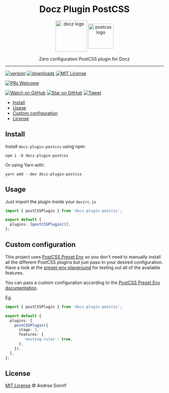 <div align="center">
  <h1>Docz Plugin PostCSS</h1>

  <img src="https://www.docz.site/static/img/logo.4f4f7bc5.svg" style="display:inline-block;vertical-align:middle;" alt="docz logo" title="docz logo" height="100px">
  <img src="https://postcss.org/_/web_modules/Hero/postcss.svg" alt="postcss logo" title="postcss logo" style="display:inline-block;vertical-align:middle;" height="80px">

  <p>Zero configuration PostCSS plugin for Docz</p>
</div>

<hr />

[![version](https://img.shields.io/npm/v/docz-plugin-postcss.svg?style=flat-square)](https://www.npmjs.com/package/docz-plugin-postcss)
[![downloads](https://img.shields.io/npm/dm/docz-plugin-postcss.svg?style=flat-square)](http://npmcharts.com/compare/docz-plugin-postcss)
[![MIT License](https://img.shields.io/npm/l/docz-plugin-postcss.svg?style=flat-square)](https://github.com/andreasonny83/docz-plugin-postcss/blob/master/license)

[![PRs Welcome](https://img.shields.io/badge/PRs-welcome-brightgreen.svg?style=flat-square)](http://makeapullrequest.com)

[![Watch on GitHub](https://img.shields.io/github/watchers/andreasonny83/docz-plugin-postcss.svg?style=social)](https://github.com/andreasonny83/docz-plugin-postcss/watchers)
[![Star on GitHub](https://img.shields.io/github/stars/andreasonny83/docz-plugin-postcss.svg?style=social)](https://github.com/andreasonny83/docz-plugin-postcss/stargazers)
[![Tweet](https://img.shields.io/twitter/url/https/github.com/andreasonny83/docz-plugin-postcss.svg?style=social)](https://twitter.com/intent/tweet?text=check%20out%20docz-plugin-postcss!%20https://github.com/andreasonny83/docz-plugin-postcss%20%f0%9f%91%8d)

- [Install](#install)
- [Usage](#usage)
- [Custom configuration](#custom-configuration)
- [License](#license)

## Install

Install `docz-plugin-postcss` using npm:

```
npm i -D docz-plugin-postcss
```

Or using Yarn with:

```
yarn add --dev docz-plugin-postcss
```

## Usage

Just import the plugin inside your `doczrc.js`

```ts
import { postCSSPlugin } from 'docz-plugin-postcss';

export default {
  plugins: [postCSSPlugin()],
};
```

## Custom configuration

This project uses [PostCSS Preset Env](https://github.com/csstools/postcss-preset-env) so you don't need to manually
install all the different PostCSS plugins but just pass-in your desired configuration.
Have a look at the [preset-env playground](https://preset-env.cssdb.org/playground) for testing out
all of the available features.

You can pass a custom configuration according to the [PostCSS Preset Env documentation](https://github.com/csstools/postcss-preset-env#options).

Eg.

```ts
import { postCSSPlugin } from 'docz-plugin-postcss';

export default {
  plugins: [
    postCSSPlugin({
      stage: 3,
      features: {
        'nesting-rules': true,
      },
    }),
  ],
};
```

## License

[MIT License](https://andreasonny.mit-license.org/2018) © Andrea SonnY
